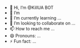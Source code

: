 - 👋 Hi, I’m @KillUA BOT
- 👀 I’m 
- 🌱 I’m currently learning ...
- 💞️ I’m looking to collaborate on ...
- 📫 How to reach me ...
- 😄 Pronouns: ...
- ⚡ Fun fact: ...

<!---
Killuanewdcdevilep/Killuanewdcdevilep is a ✨ special ✨ repository because its `README.md` (this file) appears on your GitHub profile.
You can click the Preview link to take a look at your changes.
--->
